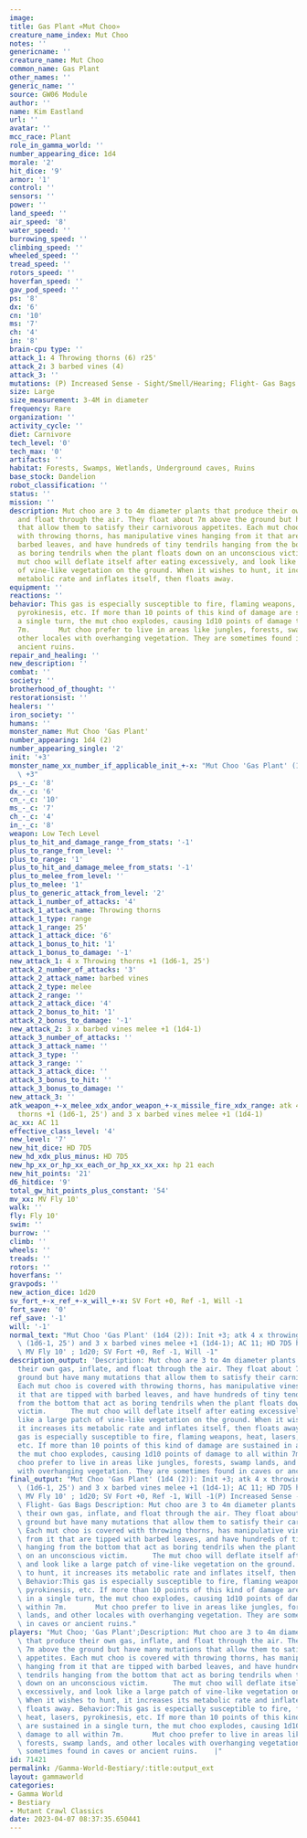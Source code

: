 ```yaml
---
image:
title: Gas Plant «Mut Choo»
creature_name_index: Mut Choo
notes: ''
genericname: ''
creature_name: Mut Choo
common_name: Gas Plant
other_names: ''
generic_name: ''
source: GW06 Module
author: ''
name: Kim Eastland
url: ''
avatar: ''
mcc_race: Plant
role_in_gamma_world: ''
number_appearing_dice: 1d4
morale: '2'
hit_dice: '9'
armor: '1'
control: ''
sensors: ''
power: ''
land_speed: ''
air_speed: '8'
water_speed: ''
burrowing_speed: ''
climbing_speed: ''
wheeled_speed: ''
tread_speed: ''
rotors_speed: ''
hoverfan_speed: ''
gav_pod_speed: ''
ps: '8'
dx: '6'
cn: '10'
ms: '7'
ch: '4'
in: '8'
brain-cpu type: ''
attack_1: 4 Throwing thorns (6) r25'
attack_2: 3 barbed vines (4)
attack_3: ''
mutations: (P) Increased Sense - Sight/Smell/Hearing; Flight- Gas Bags
size: Large
size_measurement: 3-4M in diameter
frequency: Rare
organization: ''
activity_cycle: ''
diet: Carnivore
tech_level: '0'
tech_max: '0'
artifacts: ''
habitat: Forests, Swamps, Wetlands, Underground caves, Ruins
base_stock: Dandelion
robot_classification: ''
status: ''
mission: ''
description: Mut choo are 3 to 4m diameter plants that produce their own gas, inflate,
  and float through the air. They float about 7m above the ground but have many mutations
  that allow them to satisfy their carnivorous appetites. Each mut choo is covered
  with throwing thorns, has manipulative vines hanging from it that are tipped with
  barbed leaves, and have hundreds of tiny tendrils hanging from the bottom that act
  as boring tendrils when the plant floats down on an unconscious victim.      The
  mut choo will deflate itself after eating excessively, and look like a large patch
  of vine-like vegetation on the ground. When it wishes to hunt, it increases its
  metabolic rate and inflates itself, then floats away.
equipment: ''
reactions: ''
behavior: This gas is especially susceptible to fire, flaming weapons, heat, lasers,
  pyrokinesis, etc. If more than 10 points of this kind of damage are sustained in
  a single turn, the mut choo explodes, causing 1d10 points of damage to all within
  7m.       Mut choo prefer to live in areas like jungles, forests, swamp lands, and
  other locales with overhanging vegetation. They are sometimes found in caves or
  ancient ruins.
repair_and_healing: ''
new_description: ''
combat: ''
society: ''
brotherhood_of_thought: ''
restorationsist: ''
healers: ''
iron_society: ''
humans: ''
monster_name: Mut Choo 'Gas Plant'
number_appearing: 1d4 (2)
number_appearing_single: '2'
init: '+3'
monster_name_xx_number_if_applicable_init_+-x: "Mut Choo 'Gas Plant' (1d4 (2)): Init\
  \ +3"
ps_-_c: '8'
dx_-_c: '6'
cn_-_c: '10'
ms_-_c: '7'
ch_-_c: '4'
in_-_c: '8'
weapon: Low Tech Level
plus_to_hit_and_damage_range_from_stats: '-1'
plus_to_range_from_level: ''
plus_to_range: '1'
plus_to_hit_and_damage_melee_from_stats: '-1'
plus_to_melee_from_level: ''
plus_to_melee: '1'
plus_to_generic_attack_from_level: '2'
attack_1_number_of_attacks: '4'
attack_1_attack_name: Throwing thorns
attack_1_type: range
attack_1_range: 25'
attack_1_attack_dice: '6'
attack_1_bonus_to_hit: '1'
attack_1_bonus_to_damage: '-1'
new_attack_1: 4 x Throwing thorns +1 (1d6-1, 25')
attack_2_number_of_attacks: '3'
attack_2_attack_name: barbed vines
attack_2_type: melee
attack_2_range: ''
attack_2_attack_dice: '4'
attack_2_bonus_to_hit: '1'
attack_2_bonus_to_damage: '-1'
new_attack_2: 3 x barbed vines melee +1 (1d4-1)
attack_3_number_of_attacks: ''
attack_3_attack_name: ''
attack_3_type: ''
attack_3_range: ''
attack_3_attack_dice: ''
attack_3_bonus_to_hit: ''
attack_3_bonus_to_damage: ''
new_attack_3: ''
atk_weapon_+-x_melee_xdx_andor_weapon_+-x_missile_fire_xdx_range: atk 4 x throwing
  thorns +1 (1d6-1, 25') and 3 x barbed vines melee +1 (1d4-1)
ac_xx: AC 11
effective_class_level: '4'
new_level: '7'
new_hit_dice: HD 7D5
new_hd_xdx_plus_minus: HD 7D5
new_hp_xx_or_hp_xx_each_or_hp_xx_xx_xx: hp 21 each
new_hit_points: '21'
d6_hitdice: '9'
total_gw_hit_points_plus_constant: '54'
mv_xx: MV Fly 10'
walk: ''
fly: Fly 10'
swim: ''
burrow: ''
climb: ''
wheels: ''
treads: ''
rotors: ''
hoverfans: ''
gravpods: ''
new_action_dice: 1d20
sv_fort_+-x_ref_+-x_will_+-x: SV Fort +0, Ref -1, Will -1
fort_save: '0'
ref_save: '-1'
will: '-1'
normal_text: "Mut Choo 'Gas Plant' (1d4 (2)): Init +3; atk 4 x throwing thorns +1\
  \ (1d6-1, 25') and 3 x barbed vines melee +1 (1d4-1); AC 11; HD 7D5 hp 21 each;\
  \ MV Fly 10' ; 1d20; SV Fort +0, Ref -1, Will -1"
description_output: 'Description: Mut choo are 3 to 4m diameter plants that produce
  their own gas, inflate, and float through the air. They float about 7m above the
  ground but have many mutations that allow them to satisfy their carnivorous appetites.
  Each mut choo is covered with throwing thorns, has manipulative vines hanging from
  it that are tipped with barbed leaves, and have hundreds of tiny tendrils hanging
  from the bottom that act as boring tendrils when the plant floats down on an unconscious
  victim.      The mut choo will deflate itself after eating excessively, and look
  like a large patch of vine-like vegetation on the ground. When it wishes to hunt,
  it increases its metabolic rate and inflates itself, then floats away. Behavior:This
  gas is especially susceptible to fire, flaming weapons, heat, lasers, pyrokinesis,
  etc. If more than 10 points of this kind of damage are sustained in a single turn,
  the mut choo explodes, causing 1d10 points of damage to all within 7m.       Mut
  choo prefer to live in areas like jungles, forests, swamp lands, and other locales
  with overhanging vegetation. They are sometimes found in caves or ancient ruins.'
final_output: "Mut Choo 'Gas Plant' (1d4 (2)): Init +3; atk 4 x throwing thorns +1\
  \ (1d6-1, 25') and 3 x barbed vines melee +1 (1d4-1); AC 11; HD 7D5 hp 21 each;\
  \ MV Fly 10' ; 1d20; SV Fort +0, Ref -1, Will -1(P) Increased Sense - Sight/Smell/Hearing;\
  \ Flight- Gas Bags Description: Mut choo are 3 to 4m diameter plants that produce\
  \ their own gas, inflate, and float through the air. They float about 7m above the\
  \ ground but have many mutations that allow them to satisfy their carnivorous appetites.\
  \ Each mut choo is covered with throwing thorns, has manipulative vines hanging\
  \ from it that are tipped with barbed leaves, and have hundreds of tiny tendrils\
  \ hanging from the bottom that act as boring tendrils when the plant floats down\
  \ on an unconscious victim.      The mut choo will deflate itself after eating excessively,\
  \ and look like a large patch of vine-like vegetation on the ground. When it wishes\
  \ to hunt, it increases its metabolic rate and inflates itself, then floats away.\
  \ Behavior:This gas is especially susceptible to fire, flaming weapons, heat, lasers,\
  \ pyrokinesis, etc. If more than 10 points of this kind of damage are sustained\
  \ in a single turn, the mut choo explodes, causing 1d10 points of damage to all\
  \ within 7m.       Mut choo prefer to live in areas like jungles, forests, swamp\
  \ lands, and other locales with overhanging vegetation. They are sometimes found\
  \ in caves or ancient ruins."
players: "Mut Choo; 'Gas Plant';Description: Mut choo are 3 to 4m diameter plants\
  \ that produce their own gas, inflate, and float through the air. They float about\
  \ 7m above the ground but have many mutations that allow them to satisfy their carnivorous\
  \ appetites. Each mut choo is covered with throwing thorns, has manipulative vines\
  \ hanging from it that are tipped with barbed leaves, and have hundreds of tiny\
  \ tendrils hanging from the bottom that act as boring tendrils when the plant floats\
  \ down on an unconscious victim.      The mut choo will deflate itself after eating\
  \ excessively, and look like a large patch of vine-like vegetation on the ground.\
  \ When it wishes to hunt, it increases its metabolic rate and inflates itself, then\
  \ floats away. Behavior:This gas is especially susceptible to fire, flaming weapons,\
  \ heat, lasers, pyrokinesis, etc. If more than 10 points of this kind of damage\
  \ are sustained in a single turn, the mut choo explodes, causing 1d10 points of\
  \ damage to all within 7m.       Mut choo prefer to live in areas like jungles,\
  \ forests, swamp lands, and other locales with overhanging vegetation. They are\
  \ sometimes found in caves or ancient ruins.    |"
id: 71421
permalink: /Gamma-World-Bestiary/:title:output_ext
layout: gammaworld
categories:
- Gamma World
- Bestiary
- Mutant Crawl Classics
date: 2023-04-07 08:37:35.650441
---
```

